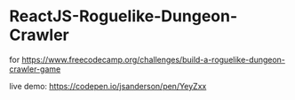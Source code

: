 # ReactJS-Roguelike-Dungeon-Crawler
for https://www.freecodecamp.org/challenges/build-a-roguelike-dungeon-crawler-game

live demo: https://codepen.io/jsanderson/pen/YeyZxx
